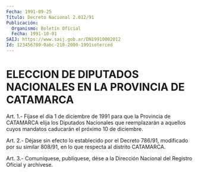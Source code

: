 ```yaml
---
Fecha: 1991-09-25
Título: Decreto Nacional 2.012/91
Publicación:
  Organismo: Boletín Oficial
  Fecha: 1991-10-01
SAIJ: https://www.saij.gob.ar/DN19910002012
Id: 123456789-0abc-210-2000-1991soterced
---
```

# ELECCION  DE  DIPUTADOS  NACIONALES  EN  LA  PROVINCIA DE CATAMARCA

<a id="1"></a>
Art.  1.-  Fíjase  el  día  1 de diciembre de 1991 para que la Provincia  de  CATAMARCA  elija  los  Diputados    Nacionales   que reemplazarán  a  aquellos cuyos mandatos caducarán el próximo 10 de diciembre.

<a id="2"></a>
Art.  2.-  Déjase  sin  efecto  lo  establecido por el Decreto 786/91, modificado por su similar 808/91,  en  lo  que  respecta al distrito CATAMARCA.

<a id="3"></a>
Art. 3.- Comuníquese, publíquese, dése a la Dirección Nacional del Registro Oficial y archívese.